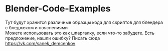# Blender-Code-Examples
Тут будут хранится различные образцы кода для скриптов для блендера с бледжеком и пояснениями <br />
Можете использовать это как шпаргалку, если что-то забудете.
Есть предложение, нашли ошибку? Писать сюда https://vk.com/sanek_demcenkov
